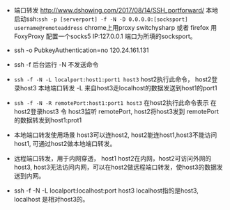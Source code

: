 - 端口转发 http://www.dshowing.com/2017/08/14/SSH_portforward/
 本地启动ssh:``` ssh -p [serverport] -f -N -D 0.0.0.0:[socksport] username@remoteaddress ``` chrome上用proxy switchysharp 或者 firefox 用FoxyProxy 配置一个socks5 IP:127.0.0.1 端口为所填的socksport。

 - ssh -o PubkeyAuthentication=no 120.24.161.131

 - ssh -f 后台运行 -N 不发送命令
 
 - ```ssh -f -N -L localport:host1:port1 host3``` host2执行此命令， host2登录host3 本地端口转发 -L 来自host3走localhost的数据发送到host1的port1

 - ```ssh -f -N -R remotePort:host1:port1 host3``` 在host2执行此命令表示 在host2登录host3 令 host3监听 remotePort, host2将host3发到 remotePort 的数据转发到host1:prot1

 - 本地端口转发使用场景 host3可以连host2, host2能连host1,host3不能访问host1, 可通过host2做本地端口转发。
 - 远程端口转发，用于内网穿透， host1 host2在内网，host2可访问外网的host3, host3无法访问内网，可以在host2做远程端口转发，使host3的数据发送到内网。

 - ssh -f -N -L localport:localhost:port host3 localhost指的是host3, localhost 是相对host3的。
